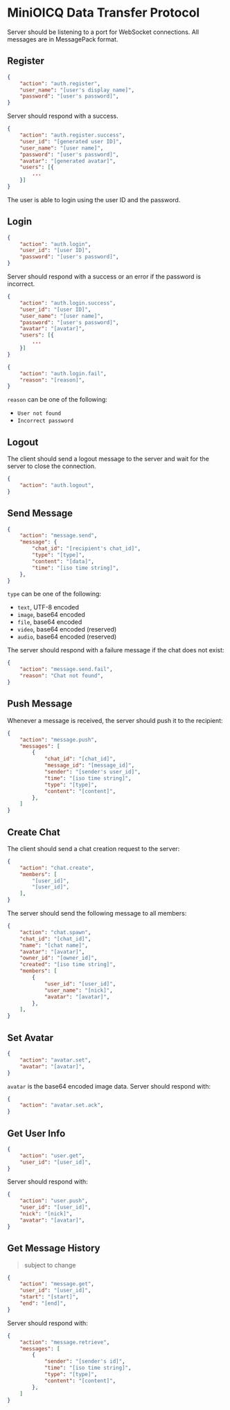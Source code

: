 # MiniOICQ Data Transfer Protocol

Server should be listening to a port for WebSocket connections. All messages are in MessagePack format.

## Register

```json
{
    "action": "auth.register",
    "user_name": "[user's display name]",
    "password": "[user's password]",
}
```

Server should respond with a success.

```json
{
    "action": "auth.register.success",
    "user_id": "[generated user ID]",
    "user_name": "[user name]",
    "password": "[user's password]",
    "avatar": "[generated avatar]",
    "users": [{
        ...
    }]
}
```

The user is able to login using the user ID and the password.

## Login

```json
{
    "action": "auth.login",
    "user_id": "[user ID]",
    "password": "[user's password]",
}
```

Server should respond with a success or an error if the password is incorrect.

```json
{
    "action": "auth.login.success",
    "user_id": "[user ID]",
    "user_name": "[user name]",
    "password": "[user's password]",
    "avatar": "[avatar]",
    "users": [{
        ...
    }]
}
```

```json
{
    "action": "auth.login.fail",
    "reason": "[reason]",
}
```

`reason` can be one of the following:

- `User not found`
- `Incorrect password`

## Logout

The client should send a logout message to the server and wait for the server to close the connection.

```json
{
    "action": "auth.logout",
}
```

<!-- ## Heartbeat

Client should send a heartbeat message every 30 seconds:

```json
{
    "action": "heartbeat",
}
```

Server should respond with:

```json
{
    "action": "heartbeat.ack",
}
``` -->

## Send Message

```json
{
    "action": "message.send",
    "message": {
        "chat_id": "[recipient's chat_id]",
        "type": "[type]",
        "content": "[data]",
        "time": "[iso time string]",
    },
}
```

`type` can be one of the following:

- `text`, UTF-8 encoded
- `image`, base64 encoded
- `file`, base64 encoded
- `video`, base64 encoded (reserved)
- `audio`, base64 encoded (reserved)

The server should respond with a failure message if the chat does not exist:

```json
{
    "action": "message.send.fail",
    "reason": "Chat not found",
}
```

## Push Message

Whenever a message is received, the server should push it to the recipient:

```json
{
    "action": "message.push",
    "messages": [
        {
            "chat_id": "[chat_id]",
            "message_id": "[message_id]",
            "sender": "[sender's user_id]",
            "time": "[iso time string]",
            "type": "[type]",
            "content": "[content]",
        },
    ]
}
```

<!-- And the recipient should respond with:

```json
{
    "action": "message.push.ack",
}
``` -->

## Create Chat

The client should send a chat creation request to the server:

```json
{
    "action": "chat.create",
    "members": [
        "[user_id]",
        "[user_id]",
    ],
}
```

The server should send the following message to all members:

```json
{
    "action": "chat.spawn",
    "chat_id": "[chat_id]",
    "name": "[chat name]",
    "avatar": "[avatar]",
    "owner_id": "[owner_id]",
    "created": "[iso time string]",
    "members": [
        {
            "user_id": "[user_id]",
            "user_name": "[nick]",
            "avatar": "[avatar]",
        },
    ],
}
```

## Set Avatar

```json
{
    "action": "avatar.set",
    "avatar": "[avatar]",
}
```

`avatar` is the base64 encoded image data. Server should respond with:

```json
{
    "action": "avatar.set.ack",
}
```

## Get User Info

```json
{
    "action": "user.get",
    "user_id": "[user_id]",
}
```

Server should respond with:

```json
{
    "action": "user.push",
    "user_id": "[user_id]",
    "nick": "[nick]",
    "avatar": "[avatar]",
}
```

## Get Message History

> subject to change

```json
{
    "action": "message.get",
    "user_id": "[user_id]",
    "start": "[start]",
    "end": "[end]",
}
```

Server should respond with:

```json
{
    "action": "message.retrieve",
    "messages": [
        {
            "sender": "[sender's id]",
            "time": "[iso time string]",
            "type": "[type]",
            "content": "[content]",
        },
    ]
}
```
